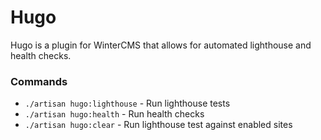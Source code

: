 # Hugo

Hugo is a plugin for WinterCMS that allows for automated lighthouse and health checks.

### Commands

- `./artisan hugo:lighthouse` - Run lighthouse tests
- `./artisan hugo:health` - Run health checks
- `./artisan hugo:clear` - Run lighthouse test against enabled sites
